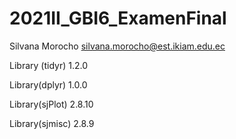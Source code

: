 # 2021II_GBI6_ExamenFinal
Silvana Morocho
silvana.morocho@est.ikiam.edu.ec




Library (tidyr) 1.2.0

Library(dplyr) 1.0.0

Library(sjPlot) 2.8.10

Library(sjmisc) 2.8.9
